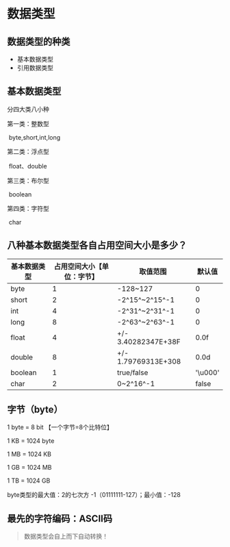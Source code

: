 # 数据类型

## 数据类型的种类

- 基本数据类型
- 引用数据类型

## 基本数据类型

分四大类八小种

第一类：整数型

​	byte,short,int,long

第二类：浮点型

​	float、double

第三类：布尔型

​	boolean

第四类：字符型

​	char

## 八种基本数据类型各自占用空间大小是多少？

| 基本数据类型 | 占用空间大小【单位：字节】 | 取值范围            | 默认值  |
| ------------ | -------------------------- | ------------------- | ------- |
| byte         | 1                          | -128~127            | 0       |
| short        | 2                          | -2^15^~2^15^-1      | 0       |
| int          | 4                          | -2^31^~2^31^-1      | 0       |
| long         | 8                          | -2^63^~2^63^-1      | 0       |
| float        | 4                          | +/- 3.40282347E+38F | 0.0f    |
| double       | 8                          | +/- 1.79769313E+308 | 0.0d    |
| boolean      | 1                          | true/false          | '\u000' |
| char         | 2                          | 0~2^16^-1           | false   |

## 字节（byte）

1 byte = 8 bit 【一个字节=8个比特位】

1 KB = 1024 byte

1 MB = 1024 KB

1 GB = 1024 MB

1 TB = 1024 GB

byte类型的最大值：2的七次方 -1（01111111-127）；最小值：-128

## 最先的字符编码：ASCII码

> 数据类型会自上而下自动转换！